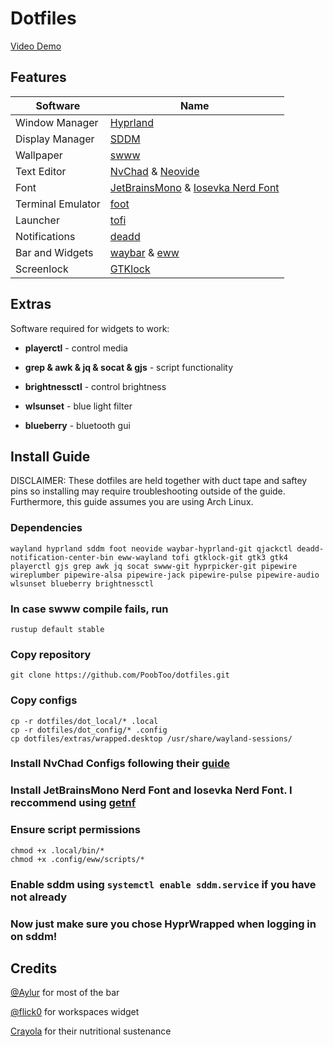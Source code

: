 # Dotfiles
[Video Demo](https://youtu.be/TZMfpNfRKUQ)

## Features
| Software                  | Name                                |
|---|---|
| Window Manager          | [Hyprland](https://hyprland.org/)     |
| Display Manager         | [SDDM](https://github.com/sddm/sddm)  |
| Wallpaper               | [swww](https://github.com/Horus645/swww)  |
| Text Editor             | [NvChad](https://nvchad.com/) & [Neovide](https://neovide.dev/) |
| Font                    | [JetBrainsMono](https://www.jetbrains.com/lp/mono/) & [Iosevka Nerd Font](https://github.com/ryanoasis/nerd-fonts/tree/master/patched-fonts/Iosevka)   |
| Terminal Emulator       | [foot](https://codeberg.org/dnkl/foot)      |
| Launcher                | [tofi](https://github.com/philj56/tofi)                           |
| Notifications             | [deadd](https://github.com/phuhl/linux_notification_center)      |
| Bar and Widgets         | [waybar](https://github.com/Alexays/Waybar) & [eww](https://github.com/elkowar/eww) |
| Screenlock              | [GTKlock](https://github.com/jovanlanik/gtklock) |


## Extras
Software required for widgets to work:

* **playerctl** - control media

* **grep & awk & jq & socat & gjs** - script functionality

* **brightnessctl** - control brightness

* **wlsunset** - blue light filter

* **blueberry** - bluetooth gui

## Install Guide
DISCLAIMER: These dotfiles are held together with duct tape and saftey pins so installing may require troubleshooting outside of the guide. Furthermore, this guide assumes you are using Arch Linux.

### Dependencies
```
wayland hyprland sddm foot neovide waybar-hyprland-git qjackctl deadd-notification-center-bin eww-wayland tofi gtklock-git gtk3 gtk4 playerctl gjs grep awk jq socat swww-git hyprpicker-git pipewire wireplumber pipewire-alsa pipewire-jack pipewire-pulse pipewire-audio wlsunset blueberry brightnessctl 
```
### In case swww compile fails, run 
```
rustup default stable
```

### Copy repository
```
git clone https://github.com/PoobToo/dotfiles.git
```

### Copy configs
```
cp -r dotfiles/dot_local/* .local
cp -r dotfiles/dot_config/* .config
cp dotfiles/extras/wrapped.desktop /usr/share/wayland-sessions/
```
### Install NvChad Configs following their [guide](https://nvchad.com/docs/quickstart/install)

### Install JetBrainsMono Nerd Font and Iosevka Nerd Font. I reccommend using [getnf](https://github.com/ronniedroid/getnf)

### Ensure script permissions
```
chmod +x .local/bin/*
chmod +x .config/eww/scripts/*
```

### Enable sddm using ```systemctl enable sddm.service``` if you have not already

### Now just make sure you chose HyprWrapped when logging in on sddm!

## Credits
[@Aylur](https://github.com/Aylur/dotfiles) for most of the bar

[@flick0](https://github.com/flick0/dotfiles/tree/aurora) for workspaces widget

[Crayola](https://shop.crayola.com/color-and-draw/crayons) for their nutritional sustenance 
